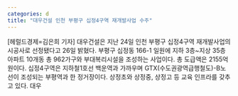 ```yaml
---
categories: d
title: "대우건설 인천 부평구 십정4구역 재개발사업 수주"
---
```

[헤럴드경제=김은희 기자] 대우건설은 지난 24일 인천 부평구 십정4구역 재개발사업의 시공사로 선정됐다고 26일 밝혔다. 부평구 십정동 166-1 일원에 지하 3층~지상 35층 아파트 10개동 총 962가구와 부대복리시설을 조성하는 사업이다. 총 도급액은 2155억원이다. 십정4구역은 지하철1호선 백운역과 가까우며 GTX(수도권광역급행철도)-B노선이 조성되는 부평역과 한 정거장이다. 상정초와 상정중, 상정고 등 교육 인프라를 갖추고 있다. 대우